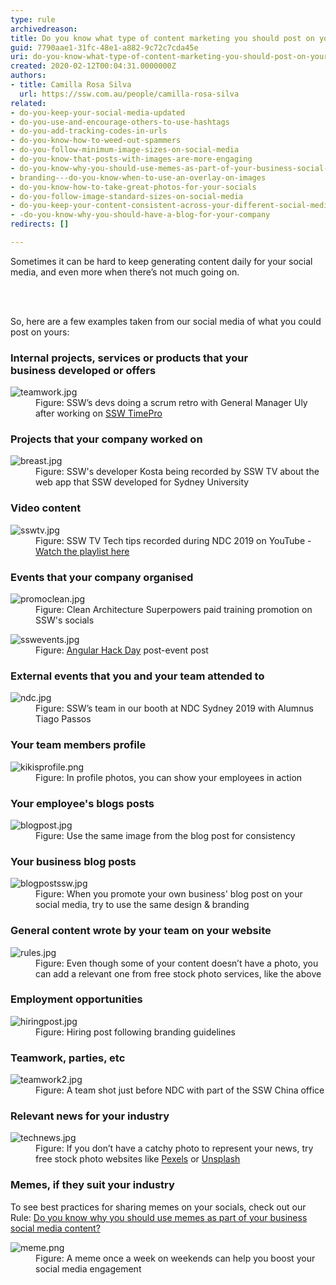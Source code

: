 ```yaml
---
type: rule
archivedreason: 
title: Do you know what type of content marketing you should post on your socials?
guid: 7790aae1-31fc-48e1-a882-9c72c7cda45e
uri: do-you-know-what-type-of-content-marketing-you-should-post-on-your-socials
created: 2020-02-12T00:04:31.0000000Z
authors:
- title: Camilla Rosa Silva
  url: https://ssw.com.au/people/camilla-rosa-silva
related:
- do-you-keep-your-social-media-updated
- do-you-use-and-encourage-others-to-use-hashtags
- do-you-add-tracking-codes-in-urls
- do-you-know-how-to-weed-out-spammers
- do-you-follow-minimum-image-sizes-on-social-media
- do-you-know-that-posts-with-images-are-more-engaging
- do-you-know-why-you-should-use-memes-as-part-of-your-business-social-media-content
- branding---do-you-know-when-to-use-an-overlay-on-images
- do-you-know-how-to-take-great-photos-for-your-socials
- do-you-follow-image-standard-sizes-on-social-media
- do-you-keep-your-content-consistent-across-your-different-social-media-platforms
- -do-you-know-why-you-should-have-a-blog-for-your-company
redirects: []

---
```



<p class="ssw15-rteElement-P">​Sometimes it can be hard to keep generating content daily for your social media, and even more when there’s not much going on.​​<br></p>
<br><excerpt class='endintro'></excerpt><br>
<p>​So, here are a few examples&#160;taken from our social media&#160;of what you could post on yours&#58;</p><h3>​Internal projects, services&#160;or products that your business&#160;developed or offers​</h3><dl class="image"><dt> 
      <img src="/SiteAssets/type-of-content-marketing-you-should-post/teamwork.jpg" alt="teamwork.jpg" /> 
   </dt><dd>Figure&#58; SSW’s devs doing a scrum retro with General Manager&#160;Uly after working on 
      <a href="https&#58;//sswtimepro.com/">SSW TimePro​</a></dd></dl><h3>​​Projects that your company&#160;worked on​</h3><dl class="image"><dt>
      <img src="/SiteAssets/type-of-content-marketing-you-should-post/breast.jpg" alt="breast.jpg" />
   </dt><dd>Figure&#58; SSW's&#160;developer Kosta being recorded by SSW TV about the web app that SSW&#160;developed for Sydney University​</dd></dl><h3>Video content​</h3><dl class="image"><dt>
      <img src="/SiteAssets/type-of-content-marketing-you-should-post/sswtv.jpg" alt="sswtv.jpg" />
   </dt><dd>​Figure&#58; SSW TV Tech tips recorded during NDC 2019 on YouTube​ - 
      <a href="https&#58;//www.youtube.com/playlist?list=PLpiOR7CBNvlqSNO-jkFxuAqy9uL6vnfkx">Watch the playlist here​</a></dd></dl><h3>Events that your company organised</h3><dl class="image"><dt>
      <img src="/SiteAssets/type-of-content-marketing-you-should-post/promoclean.jpg" alt="promoclean.jpg" />
   </dt><dd>Figure&#58; Clean Architecture Superpowers&#160;paid training promotion on SSW's&#160;socials</dd></dl><dl class="image"><dt>
      <img src="/SiteAssets/type-of-content-marketing-you-should-post/sswevents.jpg" alt="sswevents.jpg" />
   </dt><dd>Figure&#58; 
      <a href="https&#58;//angularhackday.com/">Angular Hack Day</a> post-event post<br></dd></dl><h3>External events that you and your team attended to</h3><dl class="image"><dt>
      <img src="/SiteAssets/type-of-content-marketing-you-should-post/ndc.jpg" alt="ndc.jpg" />
   </dt><dd>Figure&#58; SSW’s team in our&#160;booth at NDC Sydney 2019 with Alumnus Tiago Passos</dd></dl><h3>Your team members profile</h3><dl class="image"><dt>
      <img src="/SiteAssets/type-of-content-marketing-you-should-post/kikisprofile.png" alt="kikisprofile.png" />
   </dt><dd>Figure&#58; In profile photos, you can show your employees in action</dd></dl><h3>Your employee's blogs&#160;posts</h3><dl class="image"><dt>
      <img src="/SiteAssets/type-of-content-marketing-you-should-post/blogpost.jpg" alt="blogpost.jpg" />
   </dt><dd>Figure&#58; Use the same image from the blog post for consistency</dd></dl><h3>Your business blog posts</h3><dl class="image"><dt>
      <img src="/SiteAssets/type-of-content-marketing-you-should-post/blogpostssw.jpg" alt="blogpostssw.jpg" />
   </dt><dd>Figure&#58; When you promote your own business'&#160;blog post on your social media, try to use the same design &amp; branding</dd></dl><h3>General content wrote&#160;by your team on your website<br></h3>
<dl class="image">
   <dt>
      <img src="/SiteAssets/type-of-content-marketing-you-should-post/rules.jpg" alt="rules.jpg" />
   </dt><dd>Figure&#58; Even though some of your content&#160;doesn’t have a photo, you can add a relevant one from free stock photo services, like the above</dd></dl><h3>Employment opportunities</h3><dl class="image"><dt>
      <img src="/SiteAssets/type-of-content-marketing-you-should-post/hiringpost.jpg" alt="hiringpost.jpg" /> 
   </dt><dd>Figure&#58; Hiring post following branding guidelines</dd><dd></dd></dl><h3>Teamwork, parties, etc</h3><dl class="image"><dt>
      <img src="/SiteAssets/type-of-content-marketing-you-should-post/teamwork2.jpg" alt="teamwork2.jpg" />
   </dt><dd>Figure&#58; A team shot just before NDC with part of&#160;the SSW China office</dd></dl><h3>Relevant news for your industry</h3><dl class="image"><dt>
      <img src="/SiteAssets/type-of-content-marketing-you-should-post/technews.jpg" alt="technews.jpg" />
   </dt><dd>Figure&#58; If you don’t have a catchy photo to represent your news, try free stock photo websites like 
      <a href="https&#58;//www.pexels.com/">Pexels</a> or 
      <a href="https&#58;//unsplash.com/">Unsplash​</a></dd></dl><h3>Memes, if they suit your industry<br></h3><p class="ssw15-rteElement-P">​To see best&#160;practices for sharing memes on your socials, check out our Rule&#58;&#160;​<a href="/_layouts/15/FIXUPREDIRECT.ASPX?WebId=3dfc0e07-e23a-4cbb-aac2-e778b71166a2&amp;TermSetId=07da3ddf-0924-4cd2-a6d4-a4809ae20160&amp;TermId=a79d64e4-ed1b-441a-9db1-95e1777c7b12">Do you know why you should use memes as part of your business social media content?</a></p><dl class="image"><dt>
      ​<img src="/SiteAssets/type-of-content-marketing-you-should-post/meme.png" alt="meme.png" />
   </dt><dd>Figure&#58; A meme once a week on weekends can help you boost your social media engagement</dd>​<br></dl>


